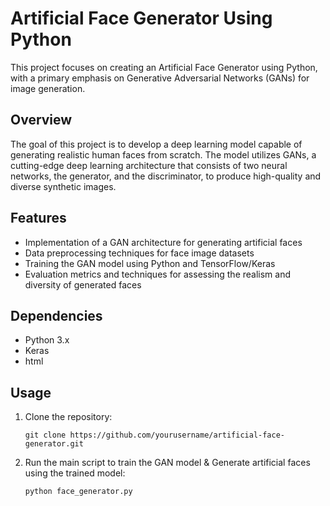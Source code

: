 # Artificial Face Generator Using Python

This project focuses on creating an Artificial Face Generator using Python, with a primary emphasis on Generative Adversarial Networks (GANs) for image generation.

## Overview

The goal of this project is to develop a deep learning model capable of generating realistic human faces from scratch. The model utilizes GANs, a cutting-edge deep learning architecture that consists of two neural networks, the generator, and the discriminator, to produce high-quality and diverse synthetic images.

## Features

- Implementation of a GAN architecture for generating artificial faces
- Data preprocessing techniques for face image datasets
- Training the GAN model using Python and TensorFlow/Keras
- Evaluation metrics and techniques for assessing the realism and diversity of generated faces

## Dependencies

- Python 3.x
- Keras
- html

## Usage

1. Clone the repository:
   ```
   git clone https://github.com/yourusername/artificial-face-generator.git
   ```
   
2. Run the main script to train the GAN model & Generate artificial faces using the trained model:
   ```
   python face_generator.py
   ```
